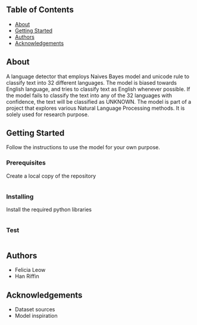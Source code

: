 ## Table of Contents 
- [About](#about)
- [Getting Started](#getting_started)
- [Authors](#authors)
- [Acknowledgements](#acknowledgements)

## About <a name="about"></a>
A language detector that employs Naives Bayes model and unicode rule to classify text into 32 different languages. The model is biased towards English language, and tries to classify text as English whenever possible. If the model fails to classify the text into any of the 32 languages with confidence, the text will be classified as UNKNOWN. 
The model is part of a project that explores various Natural Language Processing methods. It is solely used for research purpose. 

## Getting Started <a name="getting_started"></a>
Follow the instructions to use the model for your own purpose. 

### Prerequisites 
Create a local copy of the repository 
```

```

### Installing 
Install the required python libraries 
```

```

### Test 
```

```

## Authors <a name="authors"></a>
- Felicia Leow
- Han Riffin

## Acknowledgements <a name="acknowledgements"></a>
- Dataset sources
- Model inspiration
